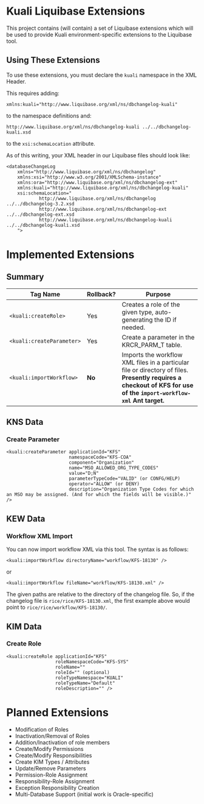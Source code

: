 Kuali Liquibase Extensions
========================

This project contains (will contain) a set of Liquibase extensions which will be used to provide Kuali environment-specific extensions to the Liquibase tool.

Using These Extensions
----------------------

To use these extensions, you must declare the `kuali` namespace in the XML Header.

This requires adding:

	xmlns:kuali="http://www.liquibase.org/xml/ns/dbchangelog-kuali"

to the namespace definitions and:

	http://www.liquibase.org/xml/ns/dbchangelog-kuali ../../dbchangelog-kuali.xsd
	
to the `xsi:schemaLocation` attribute.

As of this writing, your XML header in our Liquibase files should look like:

```
<databaseChangeLog
    xmlns="http://www.liquibase.org/xml/ns/dbchangelog"
    xmlns:xsi="http://www.w3.org/2001/XMLSchema-instance"
    xmlns:ora="http://www.liquibase.org/xml/ns/dbchangelog-ext"
    xmlns:kuali="http://www.liquibase.org/xml/ns/dbchangelog-kuali"
    xsi:schemaLocation="
    		http://www.liquibase.org/xml/ns/dbchangelog     ../../dbchangelog-3.2.xsd
			http://www.liquibase.org/xml/ns/dbchangelog-ext ../../dbchangelog-ext.xsd
			http://www.liquibase.org/xml/ns/dbchangelog-kuali ../../dbchangelog-kuali.xsd
    ">
```

Implemented Extensions
======================

## Summary

| Tag Name                  | Rollback? | Purpose |
| ------------------------- | --------- | ------- |
| `<kuali:createRole>`      | Yes       | Creates a role of the given type, auto-generating the ID if needed. |
| `<kuali:createParameter>` | Yes       | Create a parameter in the KRCR_PARM_T table.
| `<kuali:importWorkflow>`  | **No**    | Imports the workflow XML files in a particular file or directory of files.  **Presently requires a checkout of KFS for use of the `import-workflow-xml` Ant target.** |

## KNS Data

### Create Parameter

  	<kuali:createParameter applicationId="KFS" 
						   namespaceCode="KFS-COA"
						   component="Organization"
						   name="MSO_ALLOWED_ORG_TYPE_CODES"
						   value="D;N"
						   parameterTypeCode="VALID" (or CONFG/HELP)
						   operator="ALLOW" (or DENY)
						   description="Organization Type Codes for which an MSO may be assigned. (And for which the fields will be visible.)" />

## KEW Data

### Workflow XML Import

You can now import workflow XML via this tool.  The syntax is as follows:

	<kuali:importWorkflow directoryName="workflow/KFS-18130" />
	
or

	<kuali:importWorkflow fileName="workflow/KFS-18130.xml" />

The given paths are relative to the directory of the changelog file.  So, if the changelog file is `rice/rice/KFS-18130.xml`, the first example above would point to `rice/rice/workflow/KFS-18130/`.

## KIM Data

### Create Role

	<kuali:createRole applicationId="KFS" 
					  roleNamespaceCode="KFS-SYS"
					  roleName="" 
					  roleId="" (optional)
					  roleTypeNamespace="KUALI"
					  roleTypeName="Default"
  					  roleDescription="" />


Planned Extensions
==================

* Modification of Roles
* Inactivation/Removal of Roles
* Addition/Inactivation of role members
* Create/Modify Permissions
* Create/Modify Responsibilities
* Create KIM Types / Attributes
* Update/Remove Parameters
* Permission-Role Assignment
* Responsibility-Role Assignment
* Exception Responsibility Creation
* Multi-Database Support (initial work is Oracle-specific)